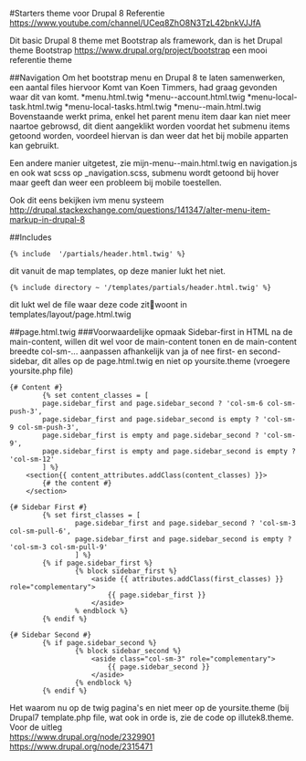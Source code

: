 #Starters theme voor Drupal 8
Referentie https://www.youtube.com/channel/UCeq8ZhO8N3TzL42bnkVJJfA

Dit basic Drupal 8 theme met Bootstrap als framework, dan is het Drupal theme
Bootstrap https://www.drupal.org/project/bootstrap een mooi referentie theme

##Navigation
Om het bootstrap menu en Drupal 8 te laten samenwerken, een aantal files hiervoor
Komt van Koen Timmers, had graag gevonden waar dit van komt.
*menu.html.twig 
*menu--account.html.twig
*menu-local-task.html.twig
*menu-local-tasks.html.twig
*menu--main.html.twig
Bovenstaande werkt prima, enkel het parent menu item daar kan niet meer naartoe 
gebrowsd, dit dient aangeklikt worden voordat het submenu items getoond worden,
voordeel hiervan is dan weer dat het bij mobile apparten kan gebruikt.

Een andere manier uitgetest, zie mijn-menu--main.html.twig en navigation.js en ook wat scss
op _navigation.scss, submenu wordt getoond bij hover maar geeft dan weer een probleem
bij mobile toestellen.

Ook dit eens bekijken ivm menu systeem
http://drupal.stackexchange.com/questions/141347/alter-menu-item-markup-in-drupal-8

##Includes
```
{% include  '/partials/header.html.twig' %} 
```
dit vanuit de map templates, op deze manier lukt het niet.

```
{% include directory ~ '/templates/partials/header.html.twig' %} 
```
dit lukt wel de file waar deze code zitwoont in templates/layout/page.html.twig

##page.html.twig
###Voorwaardelijke opmaak
Sidebar-first in HTML na de main-content, willen dit wel voor de main-content tonen en de
main-content breedte col-sm-... aanpassen afhankelijk van ja of nee first- en second-sidebar,
dit alles op de page.html.twig en niet op yoursite.theme (vroegere yoursite.php file)
```
{# Content #}
        {% set content_classes = [
        page.sidebar_first and page.sidebar_second ? 'col-sm-6 col-sm-push-3',
        page.sidebar_first and page.sidebar_second is empty ? 'col-sm-9 col-sm-push-3',
        page.sidebar_first is empty and page.sidebar_second ? 'col-sm-9',
        page.sidebar_first is empty and page.sidebar_second is empty ? 'col-sm-12'
        ] %}
    <section{{ content_attributes.addClass(content_classes) }}>
        {# the content #}
    </section>
        
{# Sidebar First #}
        {% set first_classes = [
                page.sidebar_first and page.sidebar_second ? 'col-sm-3 col-sm-pull-6',
                page.sidebar_first and page.sidebar_second is empty ? 'col-sm-3 col-sm-pull-9'
                ] %}
        {% if page.sidebar_first %}
                {% block sidebar_first %}
                    <aside {{ attributes.addClass(first_classes) }} role="complementary">
                        {{ page.sidebar_first }}
                    </aside>
                % endblock %}
        {% endif %}
        
{# Sidebar Second #}
        {% if page.sidebar_second %}
                {% block sidebar_second %}
                    <aside class="col-sm-3" role="complementary">
                        {{ page.sidebar_second }}
                    </aside>
                {% endblock %}
        {% endif %}
```
Het waarom nu op de twig pagina's en niet meer op de yoursite.theme (bij Drupal7 template.php file, 
wat ook in orde is, zie de code op illutek8.theme.
Voor de uitleg<br />
https://www.drupal.org/node/2329901  
https://www.drupal.org/node/2315471  



                

